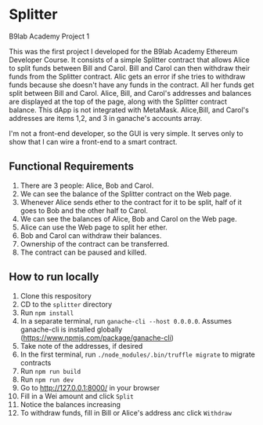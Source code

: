 # Splitter
B9lab Academy Project 1

This was the first project I developed for the B9lab Academy Ethereum Developer Course. It consists of a simple Splitter contract that allows Alice to split funds between Bill and Carol.
Bill and Carol can then withdraw their funds from the Splitter contract. Alic gets an error if she tries to withdraw funds because she doesn't have any funds in the contract. All her funds get split between Bill and Carol.
Alice, Bill, and Carol's addresses and balances are displayed at the top of the page, along with the Splitter contract balance.
This dApp is not integrated with MetaMask. Alice,Bill, and Carol's addresses are items 1,2, and 3 in ganache's accounts array.

I'm not a front-end developer, so the GUI is very simple. It serves only to show that I can wire a front-end to a smart contract.

## Functional Requirements
1. There are 3 people: Alice, Bob and Carol.
2. We can see the balance of the Splitter contract on the Web page.
3. Whenever Alice sends ether to the contract for it to be split, half of it goes to Bob and the other half to Carol.
4. We can see the balances of Alice, Bob and Carol on the Web page.
5. Alice can use the Web page to split her ether.
6. Bob and Carol can withdraw their balances.
7. Ownership of the contract can be transferred. 
8. The contract can be paused and killed.

## How to run locally
1. Clone this respository
2. CD to the `splitter` directory
3. Run `npm install`
4. In a separate terminal,  run `ganache-cli --host 0.0.0.0`. Assumes ganache-cli is installed globally (https://www.npmjs.com/package/ganache-cli)
5. Take note of the addresses, if desired
6. In the first terminal, run `./node_modules/.bin/truffle migrate` to migrate contracts
7. Run `npm run build`
8. Run `npm run dev`
9. Go to <http://127.0.0.1:8000/> in your browser
10. Fill in a Wei amount and click `Split`
11. Notice the balances increasing
12. To withdraw funds, fill in Bill or Alice's address anc click `Withdraw`


